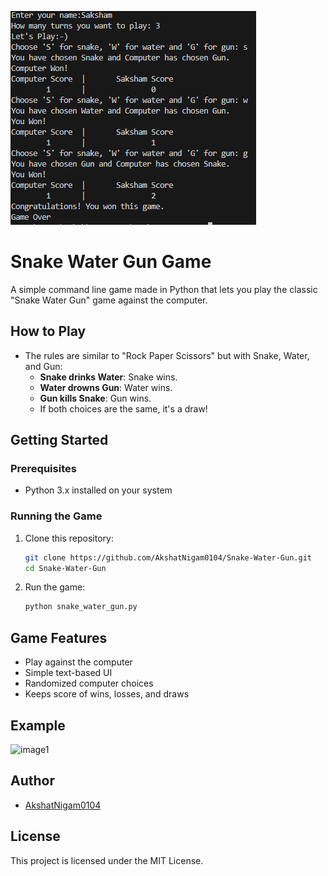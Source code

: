 ![Snake Water Gun Game Banner](./banner.png)

# Snake Water Gun Game

A simple command line game made in Python that lets you play the classic "Snake Water Gun" game against the computer.

## How to Play

- The rules are similar to "Rock Paper Scissors" but with Snake, Water, and Gun:
  - **Snake drinks Water**: Snake wins.
  - **Water drowns Gun**: Water wins.
  - **Gun kills Snake**: Gun wins.
  - If both choices are the same, it's a draw!

## Getting Started

### Prerequisites

- Python 3.x installed on your system

### Running the Game

1. Clone this repository:
    ```bash
    git clone https://github.com/AkshatNigam0104/Snake-Water-Gun.git
    cd Snake-Water-Gun
    ```

2. Run the game:
    ```bash
    python snake_water_gun.py
    ```

## Game Features

- Play against the computer
- Simple text-based UI
- Randomized computer choices
- Keeps score of wins, losses, and draws

## Example

![image1](image1)

## Author

- [AkshatNigam0104](https://github.com/AkshatNigam0104)

## License

This project is licensed under the MIT License.
